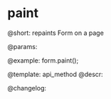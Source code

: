 paint
=============

@short: repaints Form on a page


@params:




@example:
form.paint();


@template: api_method
@descr:





@changelog:


